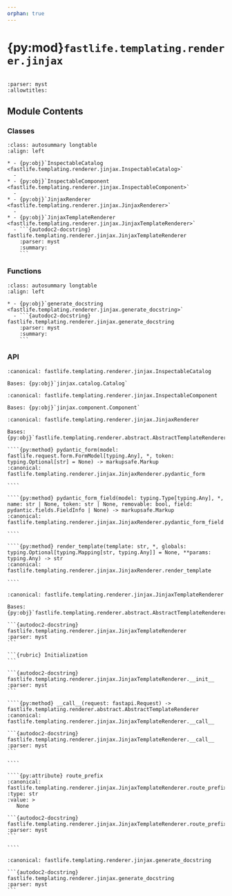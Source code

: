 ```yaml
---
orphan: true
---
```


# {py:mod}`fastlife.templating.renderer.jinjax`

```{py:module} fastlife.templating.renderer.jinjax
```

```{autodoc2-docstring} fastlife.templating.renderer.jinjax
:parser: myst
:allowtitles:
```

## Module Contents

### Classes

````{list-table}
:class: autosummary longtable
:align: left

* - {py:obj}`InspectableCatalog <fastlife.templating.renderer.jinjax.InspectableCatalog>`
  -
* - {py:obj}`InspectableComponent <fastlife.templating.renderer.jinjax.InspectableComponent>`
  -
* - {py:obj}`JinjaxRenderer <fastlife.templating.renderer.jinjax.JinjaxRenderer>`
  -
* - {py:obj}`JinjaxTemplateRenderer <fastlife.templating.renderer.jinjax.JinjaxTemplateRenderer>`
  - ```{autodoc2-docstring} fastlife.templating.renderer.jinjax.JinjaxTemplateRenderer
    :parser: myst
    :summary:
    ```
````

### Functions

````{list-table}
:class: autosummary longtable
:align: left

* - {py:obj}`generate_docstring <fastlife.templating.renderer.jinjax.generate_docstring>`
  - ```{autodoc2-docstring} fastlife.templating.renderer.jinjax.generate_docstring
    :parser: myst
    :summary:
    ```
````

### API

```{py:class} InspectableCatalog(*, globals: dict[str, t.Any] | None = None, filters: dict[str, t.Any] | None = None, tests: dict[str, t.Any] | None = None, extensions: list | None = None, jinja_env: jinja2.Environment | None = None, root_url: str = DEFAULT_URL_ROOT, file_ext: str | tuple[str, ...] = DEFAULT_EXTENSION, use_cache: bool = True, auto_reload: bool = True, fingerprint: bool = False)
:canonical: fastlife.templating.renderer.jinjax.InspectableCatalog

Bases: {py:obj}`jinjax.catalog.Catalog`

```

```{py:class} InspectableComponent(*, name: str, prefix: str = '', url_prefix: str = '', source: str = '', mtime: float = 0, tmpl: Template | None = None, path: Path | None = None)
:canonical: fastlife.templating.renderer.jinjax.InspectableComponent

Bases: {py:obj}`jinjax.component.Component`

```

`````{py:class} JinjaxRenderer(catalog: fastlife.templating.renderer.jinjax.InspectableCatalog, request: fastapi.Request, csrf_token_name: str, form_data_model_prefix: str, route_prefix: str)
:canonical: fastlife.templating.renderer.jinjax.JinjaxRenderer

Bases: {py:obj}`fastlife.templating.renderer.abstract.AbstractTemplateRenderer`

````{py:method} pydantic_form(model: fastlife.request.form.FormModel[typing.Any], *, token: typing.Optional[str] = None) -> markupsafe.Markup
:canonical: fastlife.templating.renderer.jinjax.JinjaxRenderer.pydantic_form

````

````{py:method} pydantic_form_field(model: typing.Type[typing.Any], *, name: str | None, token: str | None, removable: bool, field: pydantic.fields.FieldInfo | None) -> markupsafe.Markup
:canonical: fastlife.templating.renderer.jinjax.JinjaxRenderer.pydantic_form_field

````

````{py:method} render_template(template: str, *, globals: typing.Optional[typing.Mapping[str, typing.Any]] = None, **params: typing.Any) -> str
:canonical: fastlife.templating.renderer.jinjax.JinjaxRenderer.render_template

````

`````

`````{py:class} JinjaxTemplateRenderer(settings: fastlife.config.settings.Settings)
:canonical: fastlife.templating.renderer.jinjax.JinjaxTemplateRenderer

Bases: {py:obj}`fastlife.templating.renderer.abstract.AbstractTemplateRendererFactory`

```{autodoc2-docstring} fastlife.templating.renderer.jinjax.JinjaxTemplateRenderer
:parser: myst
```

```{rubric} Initialization
```

```{autodoc2-docstring} fastlife.templating.renderer.jinjax.JinjaxTemplateRenderer.__init__
:parser: myst
```

````{py:method} __call__(request: fastapi.Request) -> fastlife.templating.renderer.abstract.AbstractTemplateRenderer
:canonical: fastlife.templating.renderer.jinjax.JinjaxTemplateRenderer.__call__

```{autodoc2-docstring} fastlife.templating.renderer.jinjax.JinjaxTemplateRenderer.__call__
:parser: myst
```

````

````{py:attribute} route_prefix
:canonical: fastlife.templating.renderer.jinjax.JinjaxTemplateRenderer.route_prefix
:type: str
:value: >
   None

```{autodoc2-docstring} fastlife.templating.renderer.jinjax.JinjaxTemplateRenderer.route_prefix
:parser: myst
```

````

`````

````{py:function} generate_docstring(func_def: ast.FunctionDef, component_name: str) -> str
:canonical: fastlife.templating.renderer.jinjax.generate_docstring

```{autodoc2-docstring} fastlife.templating.renderer.jinjax.generate_docstring
:parser: myst
```
````
